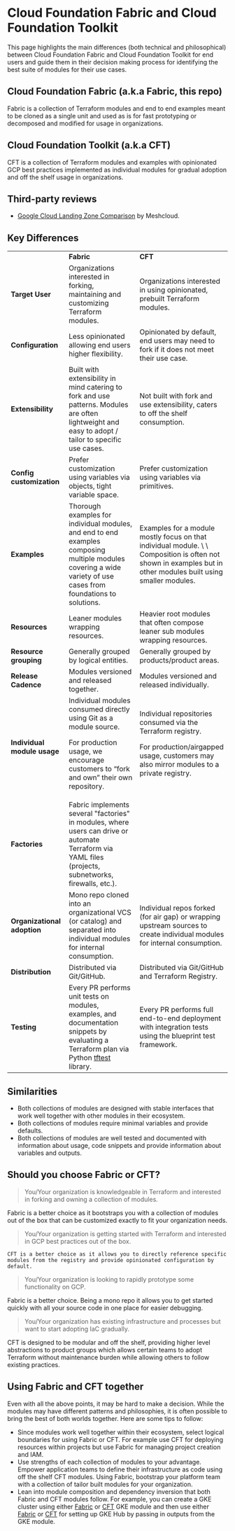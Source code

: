 # Cloud Foundation Fabric and Cloud Foundation Toolkit

This page highlights the main differences (both technical and philosophical) between Cloud Foundation Fabric and Cloud Foundation Toolkit for end users and guide them in their decision making process for identifying the best suite of modules for their use cases.

## Cloud Foundation Fabric (a.k.a Fabric, this repo)

Fabric is a collection of Terraform modules and end to end examples meant to be cloned as a single unit and used as is for fast prototyping or decomposed and modified for usage in organizations.

## Cloud Foundation Toolkit (a.k.a CFT)

CFT is a collection of Terraform modules and examples with opinionated GCP best practices implemented as individual modules for gradual adoption and off the shelf usage in organizations.

## Third-party reviews

* [Google Cloud Landing Zone Comparison](https://www.meshcloud.io/2022/09/09/gcp-landing-zone-comparison/) by Meshcloud.

## Key Differences

<table>
  <tr>
   <td>
   </td>
   <td><strong>Fabric</strong>
   </td>
   <td><strong>CFT</strong>
   </td>
  </tr>
  <tr>
   <td><strong>Target User</strong>
   </td>
   <td>Organizations interested in forking, maintaining and customizing Terraform modules.
   </td>
   <td>Organizations interested in using opinionated, prebuilt Terraform modules.
   </td>
  </tr>
  <tr>
   <td><strong>Configuration</strong>
   </td>
   <td>Less opinionated allowing end users higher flexibility.
   </td>
   <td>Opinionated by default, end users may need to fork if it does not meet their use case.
   </td>
  </tr>
  <tr>
   <td><strong>Extensibility</strong>
   </td>
   <td>Built with extensibility in mind catering to fork and use patterns. Modules are often lightweight and easy to adopt / tailor to specific use cases.
   </td>
   <td>Not built with fork and use extensibility, caters to off the shelf consumption.
   </td>
  </tr>
  <tr>
   <td><strong>Config customization</strong>
   </td>
   <td>Prefer customization using variables via objects, tight variable space.
   </td>
   <td>Prefer customization using variables via primitives.
   </td>
  </tr>
  <tr>
   <td><strong>Examples</strong>
   </td>
   <td>Thorough examples for individual modules, and end to end examples composing multiple modules covering a wide variety of use cases from foundations to solutions.
   </td>
   <td>Examples for a module mostly focus on that individual module. \
 \
Composition is often not shown in examples but in other modules built using smaller modules.
   </td>
  </tr>
  <tr>
   <td><strong>Resources</strong>
   </td>
   <td>Leaner modules wrapping resources.
   </td>
   <td>Heavier root modules that often compose leaner sub modules wrapping resources.
   </td>
  </tr>
  <tr>
   <td><strong>Resource grouping</strong>
   </td>
   <td>Generally grouped by logical entities.
   </td>
   <td>Generally grouped by products/product areas.
   </td>
  </tr>
  <tr>
   <td><strong>Release Cadence</strong>
   </td>
   <td>Modules versioned and released together.
   </td>
   <td>Modules versioned and released individually.
   </td>
  </tr>
  <tr>
   <td><strong>Individual module usage</strong>
   </td>
   <td>Individual modules consumed directly using Git as a module source.
<p>
For production usage, we encourage customers to “fork and own” their own repository.
   </td>
   <td>Individual repositories consumed via the Terraform registry.
<p>
For production/airgapped usage, customers may also mirror modules to a private registry.
   </td>
  </tr>
  <tr>
   <td><strong>Factories</strong>
   </td>
   <td>Fabric implements several "factories" in modules, where users can drive or automate Terraform via YAML files (projects, subnetworks, firewalls, etc.).
   </td>
   <td>
   </td>
  </tr>
  <tr>
   <td><strong>Organizational adoption</strong>
   </td>
   <td>Mono repo cloned into an organizational VCS (or catalog) and separated into individual modules for internal consumption.
   </td>
   <td>Individual repos forked (for air gap) or wrapping upstream sources to create individual modules for internal consumption.
   </td>
  </tr>
  <tr>
   <td><strong>Distribution</strong>
   </td>
   <td>Distributed via Git/GitHub.
   </td>
   <td>Distributed via Git/GitHub and Terraform Registry.
   </td>
  </tr>
  <tr>
   <td><strong>Testing</strong>
   </td>
   <td>Every PR performs unit tests on modules, examples, and documentation snippets by evaluating a Terraform plan via Python <a href="https://pypi.org/project/tftest/">tftest</a> library.
   </td>
   <td>Every PR performs full end-to-end deployment with integration tests using the blueprint test framework.
   </td>
  </tr>
</table>

## Similarities

* Both collections of modules are designed with stable interfaces that work well together with other modules in their ecosystem.
* Both collections of modules require minimal variables and provide defaults.
* Both collections of modules are well tested and documented with information about usage, code snippets and provide information about variables and outputs.

## Should you choose Fabric or CFT?

> You/Your organization is knowledgeable in Terraform and interested in forking and owning a collection of modules.
  
  Fabric is a better choice as it bootstraps you with a collection of modules out of the box that can be customized exactly to fit your organization needs.

> You/Your organization is getting started with Terraform and interested in GCP best practices out of the box.

    CFT is a better choice as it allows you to directly reference specific modules from the registry and provide opinionated configuration by default.

> You/Your organization is looking to rapidly prototype some functionality on GCP.
  
  Fabric is a better choice. Being a mono repo it allows you to get started quickly with all your source code in one place for easier debugging.

> You/Your organization has existing infrastructure and processes but want to start adopting IaC gradually.
  
  CFT is designed to be modular and off the shelf, providing higher level abstractions to product groups which allows certain teams to adopt Terraform without maintenance burden while allowing others to follow existing practices.

## Using Fabric and CFT together

Even with all the above points, it may be hard to make a decision. While the modules may have different patterns and philosophies, it is often possible to bring the best of both worlds together. Here are some tips to follow:

* Since modules work well together within their ecosystem, select logical boundaries for using Fabric or CFT. For example use CFT for deploying resources within projects but use Fabric for managing project creation and IAM.
* Use strengths of each collection of modules to your advantage. Empower application teams to define their infrastructure as code using off the shelf CFT modules. Using Fabric, bootstrap your platform team with a collection of tailor built modules for your organization.
* Lean into module composition and dependency inversion that both Fabric and CFT modules follow. For example, you can create a GKE cluster using either [Fabric](https://github.com/GoogleCloudPlatform/cloud-foundation-fabric/tree/master/modules/gke-cluster#gke-cluster-module) or [CFT](https://github.com/terraform-google-modules/terraform-google-kubernetes-engine) GKE module and then use either [Fabric](https://github.com/GoogleCloudPlatform/cloud-foundation-fabric/tree/master/modules/gke-hub#variables) or [CFT](https://github.com/terraform-google-modules/terraform-google-kubernetes-engine/tree/master/modules/fleet-membership) for setting up GKE Hub by passing in outputs from the GKE module.
